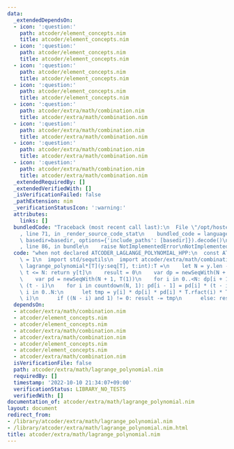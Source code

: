 ```yaml
---
data:
  _extendedDependsOn:
  - icon: ':question:'
    path: atcoder/element_concepts.nim
    title: atcoder/element_concepts.nim
  - icon: ':question:'
    path: atcoder/element_concepts.nim
    title: atcoder/element_concepts.nim
  - icon: ':question:'
    path: atcoder/element_concepts.nim
    title: atcoder/element_concepts.nim
  - icon: ':question:'
    path: atcoder/element_concepts.nim
    title: atcoder/element_concepts.nim
  - icon: ':question:'
    path: atcoder/extra/math/combination.nim
    title: atcoder/extra/math/combination.nim
  - icon: ':question:'
    path: atcoder/extra/math/combination.nim
    title: atcoder/extra/math/combination.nim
  - icon: ':question:'
    path: atcoder/extra/math/combination.nim
    title: atcoder/extra/math/combination.nim
  - icon: ':question:'
    path: atcoder/extra/math/combination.nim
    title: atcoder/extra/math/combination.nim
  _extendedRequiredBy: []
  _extendedVerifiedWith: []
  _isVerificationFailed: false
  _pathExtension: nim
  _verificationStatusIcon: ':warning:'
  attributes:
    links: []
  bundledCode: "Traceback (most recent call last):\n  File \"/opt/hostedtoolcache/Python/3.10.8/x64/lib/python3.10/site-packages/onlinejudge_verify/documentation/build.py\"\
    , line 71, in _render_source_code_stat\n    bundled_code = language.bundle(stat.path,\
    \ basedir=basedir, options={'include_paths': [basedir]}).decode()\n  File \"/opt/hostedtoolcache/Python/3.10.8/x64/lib/python3.10/site-packages/onlinejudge_verify/languages/nim.py\"\
    , line 86, in bundle\n    raise NotImplementedError\nNotImplementedError\n"
  code: "when not declared ATCODER_LAGLANGE_POLYNOMIAL_HPP:\n  const ATCODER_LAGLANGE_POLYNOMIAL_HPP*\
    \ = 1\n  import std/sequtils\n  import atcoder/extra/math/combination\n  proc\
    \ lagrange_polynomial*[T](y:seq[T], t:int):T =\n    let N = y.len - 1\n    if\
    \ t <= N: return y[t]\n    result = 0\n    var dp = newSeqWith(N + 1, T(1))\n\
    \    var pd = newSeqWith(N + 1, T(1))\n    for i in 0..<N: dp[i + 1] = dp[i] *\
    \ (t - i)\n    for i in countdown(N, 1): pd[i - 1] = pd[i] * (t - i)\n    for\
    \ i in 0..N:\n      let tmp = y[i] * dp[i] * pd[i] * T.rfact(i) * T.rfact(N -\
    \ i)\n      if ((N - i) and 1) != 0: result -= tmp\n      else: result += tmp\n"
  dependsOn:
  - atcoder/extra/math/combination.nim
  - atcoder/element_concepts.nim
  - atcoder/element_concepts.nim
  - atcoder/extra/math/combination.nim
  - atcoder/extra/math/combination.nim
  - atcoder/element_concepts.nim
  - atcoder/element_concepts.nim
  - atcoder/extra/math/combination.nim
  isVerificationFile: false
  path: atcoder/extra/math/lagrange_polynomial.nim
  requiredBy: []
  timestamp: '2022-10-10 21:34:07+09:00'
  verificationStatus: LIBRARY_NO_TESTS
  verifiedWith: []
documentation_of: atcoder/extra/math/lagrange_polynomial.nim
layout: document
redirect_from:
- /library/atcoder/extra/math/lagrange_polynomial.nim
- /library/atcoder/extra/math/lagrange_polynomial.nim.html
title: atcoder/extra/math/lagrange_polynomial.nim
---
```

